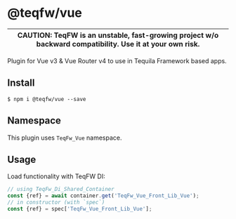 # @teqfw/vue

|CAUTION: TeqFW is an unstable, fast-growing project w/o backward compatibility. Use it at your own risk.|
|---|

Plugin for Vue v3 & Vue Router v4 to use in Tequila Framework based apps.

## Install

```shell
$ npm i @teqfw/vue --save 
```

## Namespace

This plugin uses `TeqFw_Vue` namespace.

## Usage

Load functionality with TeqFW DI:

```javascript
// using TeqFw_Di_Shared_Container
const {ref} = await container.get('TeqFw_Vue_Front_Lib_Vue');
// in constructor (with `spec`)
const {ref} = spec['TeqFw_Vue_Front_Lib_Vue'];
```
